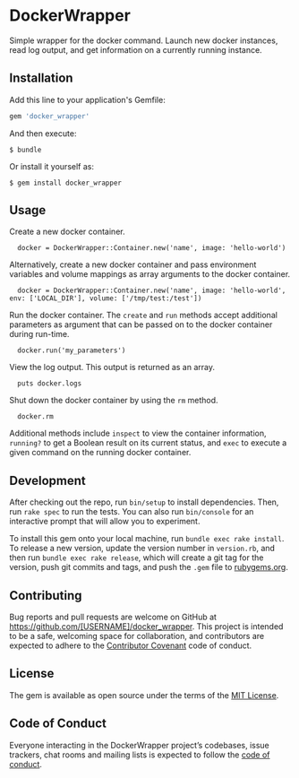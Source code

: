 # DockerWrapper

Simple wrapper for the docker command. Launch new docker instances, read log output, and get information on a currently running instance.

## Installation

Add this line to your application's Gemfile:

```ruby
gem 'docker_wrapper'
```

And then execute:

    $ bundle

Or install it yourself as:

    $ gem install docker_wrapper

## Usage

Create a new docker container.
```
  docker = DockerWrapper::Container.new('name', image: 'hello-world')
```

Alternatively, create a new docker container and pass environment variables and volume mappings as array arguments to the docker container.
```
  docker = DockerWrapper::Container.new('name', image: 'hello-world', env: ['LOCAL_DIR'], volume: ['/tmp/test:/test'])
```

Run the docker container. The `create` and `run` methods accept additional parameters as argument that can be passed on to the docker container during run-time.
```
  docker.run('my_parameters')
```

View the log output. This output is returned as an array.
```
  puts docker.logs
```

Shut down the docker container by using the `rm` method.
```
  docker.rm
```

Additional methods include `inspect` to view the container information, `running?` to get a Boolean result on its current status, and `exec` to execute a given command on the running docker container.

## Development

After checking out the repo, run `bin/setup` to install dependencies. Then, run `rake spec` to run the tests. You can also run `bin/console` for an interactive prompt that will allow you to experiment.

To install this gem onto your local machine, run `bundle exec rake install`. To release a new version, update the version number in `version.rb`, and then run `bundle exec rake release`, which will create a git tag for the version, push git commits and tags, and push the `.gem` file to [rubygems.org](https://rubygems.org).

## Contributing

Bug reports and pull requests are welcome on GitHub at https://github.com/[USERNAME]/docker_wrapper. This project is intended to be a safe, welcoming space for collaboration, and contributors are expected to adhere to the [Contributor Covenant](http://contributor-covenant.org) code of conduct.

## License

The gem is available as open source under the terms of the [MIT License](https://opensource.org/licenses/MIT).

## Code of Conduct

Everyone interacting in the DockerWrapper project’s codebases, issue trackers, chat rooms and mailing lists is expected to follow the [code of conduct](https://github.com/[USERNAME]/docker_wrapper/blob/master/CODE_OF_CONDUCT.md).
